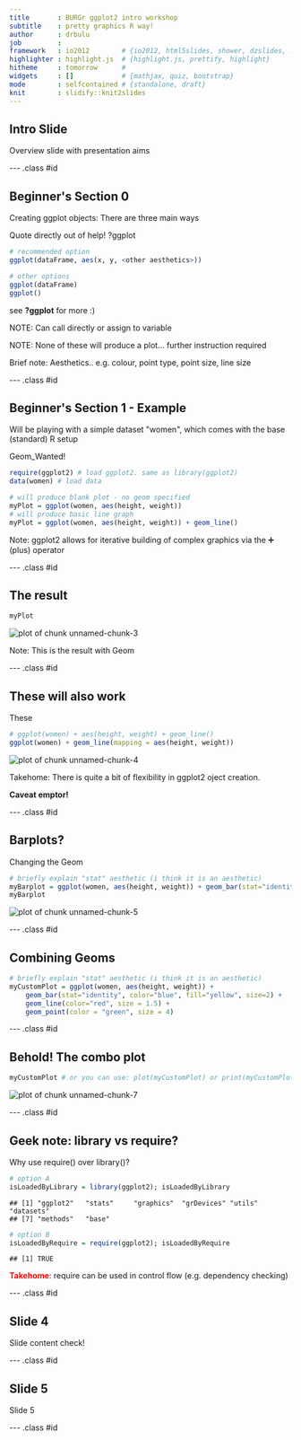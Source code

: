 ```yaml
---
title       : BURGr ggplot2 intro workshop
subtitle    : pretty graphics R way!
author      : drbulu
job         : 
framework   : io2012        # {io2012, html5slides, shower, dzslides, ...}
highlighter : highlight.js  # {highlight.js, prettify, highlight}
hitheme     : tomorrow      # 
widgets     : []            # {mathjax, quiz, bootstrap}
mode        : selfcontained # {standalone, draft}
knit        : slidify::knit2slides
---
```



## Intro Slide

Overview slide with presentation aims

--- .class #id 

## Beginner's Section 0

Creating ggplot objects: There are three main ways

Quote directly out of help! ?ggplot


```r
# recommended option
ggplot(dataFrame, aes(x, y, <other aesthetics>))

# other options 
ggplot(dataFrame)
ggplot()
```

see <b>?ggplot</b> for more :)

NOTE: Can call directly or assign to variable  

NOTE: None of these will produce a plot... further instruction required

Brief note: Aesthetics.. e.g. colour, point type, point size, line size

--- .class #id

## Beginner's Section 1 - Example

Will be playing with a simple dataset "women", which comes with the base (standard) R setup

Geom_Wanted!


```r
require(ggplot2) # load ggplot2. same as library(ggplot2)
data(women) # load data

# will produce blank plot - no geom specified
myPlot = ggplot(women, aes(height, weight))
# will produce basic line graph
myPlot = ggplot(women, aes(height, weight)) + geom_line()
```

Note: ggplot2 allows for iterative building of complex graphics via the &#10133; (plus) operator

--- .class #id

## The result


```r
myPlot
```

![plot of chunk unnamed-chunk-3](assets/fig/unnamed-chunk-3-1.png)

Note: This is the result with Geom

--- .class #id

## These will also work

These 


```r
# ggplot(women) + aes(height, weight) + geom_line()
ggplot(women) + geom_line(mapping = aes(height, weight))
```

![plot of chunk unnamed-chunk-4](assets/fig/unnamed-chunk-4-1.png)

Takehome: There is quite a bit of flexibility in ggplot2 oject creation.  

<b>Caveat emptor!</b>

--- .class #id

## Barplots?

Changing the Geom 


```r
# briefly explain "stat" aesthetic (i think it is an aesthetic)
myBarplot = ggplot(women, aes(height, weight)) + geom_bar(stat="identity")
myBarplot
```

![plot of chunk unnamed-chunk-5](assets/fig/unnamed-chunk-5-1.png)


--- .class #id

## Combining Geoms


```r
# briefly explain "stat" aesthetic (i think it is an aesthetic)
myCustomPlot = ggplot(women, aes(height, weight)) + 
    geom_bar(stat="identity", color="blue", fill="yellow", size=2) + 
    geom_line(color="red", size = 1.5) + 
    geom_point(color = "green", size = 4)
```

--- .class #id

## Behold! The combo plot


```r
myCustomPlot # or you can use: plot(myCustomPlot) or print(myCustomPlot)
```

![plot of chunk unnamed-chunk-7](assets/fig/unnamed-chunk-7-1.png)

--- .class #id


## Geek note: library vs require?

Why use require() over library()?


```r
# option A
isLoadedByLibrary = library(ggplot2); isLoadedByLibrary
```

```
## [1] "ggplot2"   "stats"     "graphics"  "grDevices" "utils"     "datasets" 
## [7] "methods"   "base"
```

```r
# option B
isLoadedByRequire = require(ggplot2); isLoadedByRequire
```

```
## [1] TRUE
```

<b style="color:red;"> Takehome</b>: require can be used in control flow (e.g. dependency checking)

--- .class #id

## Slide 4

Slide content check!


--- .class #id

## Slide 5

Slide 5


--- .class #id
